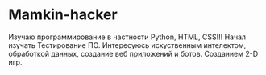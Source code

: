 # Mamkin-hacker
Изучаю программирование в частности Python, HTML, CSS!!! Начал изучать Тестирование ПО. Интересуюсь искуственным интелектом, обработкой данных, создание веб приложений и ботов. Созданием 2-D игр.
